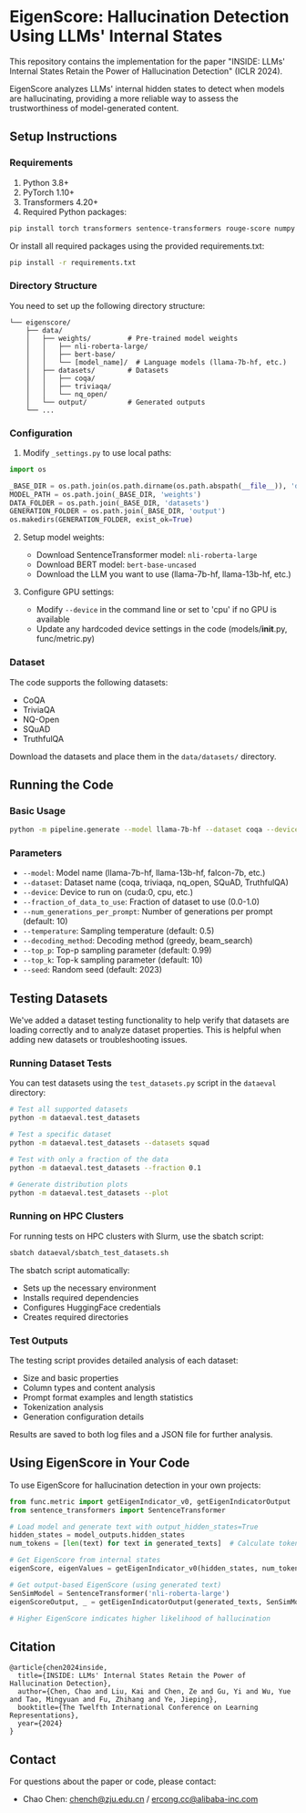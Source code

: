 # EigenScore: Hallucination Detection Using LLMs' Internal States

This repository contains the implementation for the paper "INSIDE: LLMs' Internal States Retain the Power of Hallucination Detection" (ICLR 2024). 

EigenScore analyzes LLMs' internal hidden states to detect when models are hallucinating, providing a more reliable way to assess the trustworthiness of model-generated content.


## Setup Instructions

### Requirements

1. Python 3.8+ 
2. PyTorch 1.10+
3. Transformers 4.20+
4. Required Python packages:

```bash
pip install torch transformers sentence-transformers rouge-score numpy scikit-learn torchmetrics
```

Or install all required packages using the provided requirements.txt:

```bash
pip install -r requirements.txt
```

### Directory Structure

You need to set up the following directory structure:

```
└── eigenscore/
    ├── data/
    │   ├── weights/         # Pre-trained model weights
    │   │   ├── nli-roberta-large/
    │   │   ├── bert-base/
    │   │   └── [model_name]/  # Language models (llama-7b-hf, etc.)
    │   ├── datasets/        # Datasets
    │   │   ├── coqa/
    │   │   ├── triviaqa/
    │   │   └── nq_open/
    │   └── output/          # Generated outputs
    └── ...
```

### Configuration

1. Modify `_settings.py` to use local paths:

```python
import os

_BASE_DIR = os.path.join(os.path.dirname(os.path.abspath(__file__)), 'data')
MODEL_PATH = os.path.join(_BASE_DIR, 'weights')
DATA_FOLDER = os.path.join(_BASE_DIR, 'datasets')
GENERATION_FOLDER = os.path.join(_BASE_DIR, 'output')
os.makedirs(GENERATION_FOLDER, exist_ok=True)
```

2. Setup model weights:
   - Download SentenceTransformer model: `nli-roberta-large`
   - Download BERT model: `bert-base-uncased`
   - Download the LLM you want to use (llama-7b-hf, llama-13b-hf, etc.)

3. Configure GPU settings:
   - Modify `--device` in the command line or set to 'cpu' if no GPU is available
   - Update any hardcoded device settings in the code (models/__init__.py, func/metric.py)

### Dataset

The code supports the following datasets:
- CoQA 
- TriviaQA
- NQ-Open
- SQuAD
- TruthfulQA

Download the datasets and place them in the `data/datasets/` directory.

## Running the Code

### Basic Usage

```bash
python -m pipeline.generate --model llama-7b-hf --dataset coqa --device cuda:0 --fraction_of_data_to_use 0.1
```

### Parameters

- `--model`: Model name (llama-7b-hf, llama-13b-hf, falcon-7b, etc.)
- `--dataset`: Dataset name (coqa, triviaqa, nq_open, SQuAD, TruthfulQA)
- `--device`: Device to run on (cuda:0, cpu, etc.)
- `--fraction_of_data_to_use`: Fraction of dataset to use (0.0-1.0)
- `--num_generations_per_prompt`: Number of generations per prompt (default: 10)
- `--temperature`: Sampling temperature (default: 0.5)
- `--decoding_method`: Decoding method (greedy, beam_search) 
- `--top_p`: Top-p sampling parameter (default: 0.99)
- `--top_k`: Top-k sampling parameter (default: 10)
- `--seed`: Random seed (default: 2023)

## Testing Datasets

We've added a dataset testing functionality to help verify that datasets are loading correctly and to analyze dataset properties. This is helpful when adding new datasets or troubleshooting issues.

### Running Dataset Tests

You can test datasets using the `test_datasets.py` script in the `dataeval` directory:

```bash
# Test all supported datasets
python -m dataeval.test_datasets

# Test a specific dataset
python -m dataeval.test_datasets --datasets squad

# Test with only a fraction of the data
python -m dataeval.test_datasets --fraction 0.1

# Generate distribution plots
python -m dataeval.test_datasets --plot
```

### Running on HPC Clusters

For running tests on HPC clusters with Slurm, use the sbatch script:

```bash
sbatch dataeval/sbatch_test_datasets.sh
```

The sbatch script automatically:
- Sets up the necessary environment
- Installs required dependencies 
- Configures HuggingFace credentials
- Creates required directories

### Test Outputs

The testing script provides detailed analysis of each dataset:
- Size and basic properties
- Column types and content analysis
- Prompt format examples and length statistics
- Tokenization analysis
- Generation configuration details

Results are saved to both log files and a JSON file for further analysis.

## Using EigenScore in Your Code

To use EigenScore for hallucination detection in your own projects:

```python
from func.metric import getEigenIndicator_v0, getEigenIndicatorOutput
from sentence_transformers import SentenceTransformer

# Load model and generate text with output_hidden_states=True
hidden_states = model_outputs.hidden_states
num_tokens = [len(text) for text in generated_texts]  # Calculate token lengths

# Get EigenScore from internal states
eigenScore, eigenValues = getEigenIndicator_v0(hidden_states, num_tokens)

# Get output-based EigenScore (using generated text)
SenSimModel = SentenceTransformer('nli-roberta-large')
eigenScoreOutput, _ = getEigenIndicatorOutput(generated_texts, SenSimModel)

# Higher EigenScore indicates higher likelihood of hallucination
```

## Citation

```
@article{chen2024inside,
  title={INSIDE: LLMs' Internal States Retain the Power of Hallucination Detection},
  author={Chen, Chao and Liu, Kai and Chen, Ze and Gu, Yi and Wu, Yue and Tao, Mingyuan and Fu, Zhihang and Ye, Jieping},
  booktitle={The Twelfth International Conference on Learning Representations},
  year={2024}
}
```

## Contact

For questions about the paper or code, please contact:
- Chao Chen: chench@zju.edu.cn / ercong.cc@alibaba-inc.com


